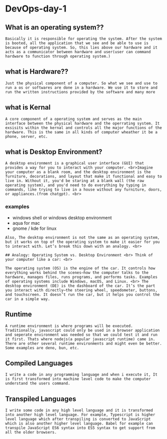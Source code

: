 # DevOps-day-1


## What is an operating system??<br>
`Basically it is responsible for operating the system. After the system is booted, all the application that we see and be able to use is because of operating system. So, this lies above our hardware and it acts as a communicator between hardware and user(user can command hardware to function through operating system.)`


## what is Hardware??<br>
`Just the physical component of a computer. So what we see and use to run a os or softwares are done in a hardware. We use it to store and run the written instructions provided by the software and many more`

## what is Kernal<br>
`A core component of a operating system and serves as the main interface between the physical hardware and the operrating system. It exsisits within the kernal and controls all the major functions of the hardware. This is the same in all kinds of computer wheather it be a phone, server, etc.`

## what is Desktop Environment?<br>
`A desktop environment is a graphical user interface (GUI) that provides a way for you to interact with your computer. <br>Imagine your computer as a blank room, and the desktop environment is the furniture, decorations, and layout that make it functional and easy to live in. Without it, you'd be staring at a blank wall (the raw operating system), and you'd need to do everything by typing in commands, like trying to live in a house without any furniture, doors, or appliances.(from chatgpt). <br>`
### examples <br>
- windows shell or windows desktop environment
- aqua for mac
- gnome / kde for linux
  
`Also, The desktop environment is not the same as an operating system, but it works on top of the operating system to make it easier for you to interact with. Let’s break this down with an analogy. <br>`

`## Analogy: Operating System vs. Desktop Environment <br>
Think of your computer like a car: <br>`

`The operating system (OS) is the engine of the car. It controls how everything works behind the scenes—how the computer talks to the hardware, manages files, runs programs, and performs tasks. Examples of operating systems include Windows, macOS, and Linux. <br>
The desktop environment (DE) is the dashboard of the car. It’s the part you interact with directly—the steering wheel, speedometer, buttons, and touchscreen. It doesn’t run the car, but it helps you control the car in a simple way.`
  
## Runtime<br>
`A runtime environment is where programs will be executed. Traditionally, javascript could only be used in a browser application and seperate environment was needed so that we could test it and run it first. Thats where nodejs(a popular javascript runtime) came in. There are other several runtime environments and might even be better. Some examples are deno, bun, etc.`

## Compiled Languages <br>
`I write a code in any programming language and when i execute it, It is first transformed into machine level code to make the computer understand the users command.`

## Transpiled Languages <br>
`I write some code in any high level language and it is transformed into another high level language. For example, Typescript is higher level language which after transpiling is converted to JavaScript which is also another higher level language. Babel for example can transpile JavaScript ES6 syntax into ES5 syntax to get support from all the older browsers.`
